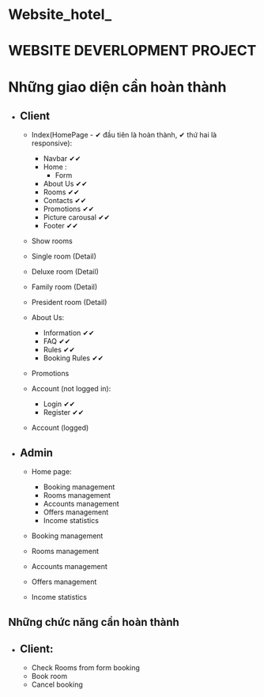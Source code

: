 ﻿# Website_hotel_
# WEBSITE DEVERLOPMENT PROJECT 
# Những giao diện cần hoàn thành

- ## Client
  - Index(HomePage - ✔ đầu tiên là hoàn thành, ✔ thứ hai là responsive):
    + Navbar ✔✔
    + Home :
      + Form 
    + About Us ✔✔
    + Rooms ✔✔
    + Contacts ✔✔
    + Promotions ✔✔
    + Picture carousal ✔✔
    + Footer ✔✔

  - Show rooms 

  - Single room (Detail)
  
  - Deluxe room (Detail)
  
  - Family room (Detail)
  
  - President room (Detail)
    
  - About Us:
    + Information ✔✔
    + FAQ ✔✔
    + Rules ✔✔
    + Booking Rules ✔✔

  - Promotions
    
  - Account (not logged in):
    + Login ✔✔
    + Register ✔✔

  - Account (logged)

- ## Admin
  - Home page:
    + Booking management
    + Rooms management
    + Accounts management
    + Offers management
    + Income statistics
  
  - Booking management
  
  - Rooms management
  
  - Accounts management
  
  - Offers management
  
  - Income statistics
 


## Những chức năng cần hoàn thành

  - ## Client:
    + Check Rooms from form booking 
    + Book room
    + Cancel booking
